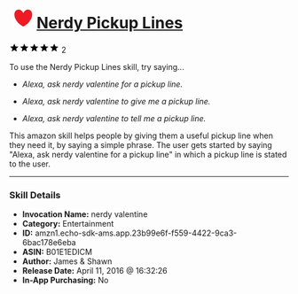 # &nbsp;<img src="skill_icon" alt="Nerdy Pickup Lines icon" width="36"> [Nerdy Pickup Lines](http://alexa.amazon.com/#skills/amzn1.echo-sdk-ams.app.23b99e6f-f559-4422-9ca3-6bac178e6eba)
![5 stars](../../images/ic_star_black_18dp_1x.png)![5 stars](../../images/ic_star_black_18dp_1x.png)![5 stars](../../images/ic_star_black_18dp_1x.png)![5 stars](../../images/ic_star_black_18dp_1x.png)![5 stars](../../images/ic_star_black_18dp_1x.png) 2

To use the Nerdy Pickup Lines skill, try saying...

* *Alexa, ask nerdy valentine for a pickup line.*

* *Alexa, ask nerdy valentine to give me a pickup line.*

* *Alexa, ask nerdy valentine to tell me a pickup line.*

This amazon skill helps people by giving them a useful pickup line when they need it, by saying a simple phrase. The user gets started by saying "Alexa, ask nerdy valentine for a pickup line" in which a pickup line is stated to the user.

***

### Skill Details

* **Invocation Name:** nerdy valentine
* **Category:** Entertainment
* **ID:** amzn1.echo-sdk-ams.app.23b99e6f-f559-4422-9ca3-6bac178e6eba
* **ASIN:** B01E1EDICM
* **Author:** James & Shawn
* **Release Date:** April 11, 2016 @ 16:32:26
* **In-App Purchasing:** No
